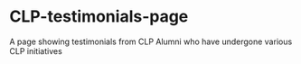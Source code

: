 # CLP-testimonials-page
A page showing testimonials from CLP Alumni who have undergone various CLP initiatives
